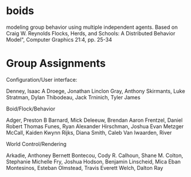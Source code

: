 # boids
modeling group behavior using multiple independent agents.  Based on Craig W.
Reynolds Flocks, Herds, and Schools: A Distributed Behavior Model",
Computer Graphics 21:4, pp. 25-34


# Group Assignments
Configuration/User interface:

Denney, Isaac A
Droege, Jonathan Linclon
Gray, Anthony
Skirmants, Luke
Stratman, Dylan
Thibodeau, Jack
Trninich, Tyler James

Boid/Flock/Behavior

Adger, Preston B
Barnard, Mick
Deleeuw, Brendan Aaron
Frentzel, Daniel Robert Thomas
Funes, Ryan Alexander
Hirschman, Joshua Evan Metzger
McCall, Kaiden Kwynn
Rijks, Diana
Smith, Caleb
Van Iwaarden, River

World Control/Rendering

Arkadie, Anthoney Bernett
Bontecou, Cody R.
Calhoun, Shane M.
Colton, Stephanie Michelle
Fry, Joshua
Hodson, Benjamin
Linscheid, Mica Eban
Montesinos, Esteban
Olmstead, Travis Everett
Welch, Dalton Ray
